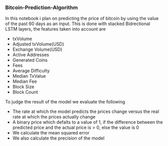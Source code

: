 ### Bitcoin-Prediction-Algorithm
In this notebook i plan on predicting the price of bitcoin by using the value  of the past 60 days as an input. This is done with stacked Bidrectional LSTM layers,  the features taken into account are

- txVolume
- Adjusted txVolume(USD)
- Exchange Volume(USD)
- Active Addresses 
- Generated Coins
- Fees
- Average Difficulty
- Median TxValue
- Median Fee
- Block Size
- Block Count



To judge the result of the model we evaluate the following
* The rate at which the model predicts the prices change versus the real rate at which the prices actually change
* A binary price which defalts to a value of 1, if the difference between the predicted price and the actual price is > 0, else the value is 0
* We calculate the mean squared error 
* We also calculate the precision of the model

